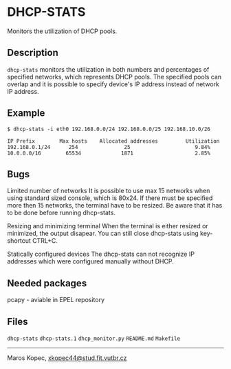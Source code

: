 # DHCP-STATS
Monitors the utilization of DHCP pools.

## Description
`dhcp-stats` monitors the utilization in both numbers and percentages of specified networks,
which represents DHCP pools. The specified pools can overlap and it is possible to specify
device's IP address instead of network IP address.

## Example
`$ dhcp-stats -i eth0 192.168.0.0/24 192.168.0.0/25 192.168.10.0/26`
```
IP Prefix        Max hosts    Allocated addresses         Utilization
192.168.0.1/24      254               25                     9.84%
10.0.0.0/16        65534             1871                    2.85%
```

## Bugs
Limited number of networks
It is possible to use max 15 networks when using standard sized console, which is 80x24.
If there must be specified more then 15 networks, the terminal have to be resized.
Be aware that it has to be done before running dhcp-stats.


Resizing and minimizing terminal
When the terminal is either resized or minimized, the output disapear.
You can still close dhcp-stats using key-shortcut CTRL+C.


Statically configured devices
The dhcp-stats can not recognize IP addresses which were configured manually without DHCP.

## Needed packages
pcapy - aviable in EPEL repository

## Files
`dhcp-stats`
`dhcp-stats.1`
`dhcp_monitor.py`
`README.md`
`Makefile`

---
Maros Kopec, xkopec44@stud.fit.vutbr.cz